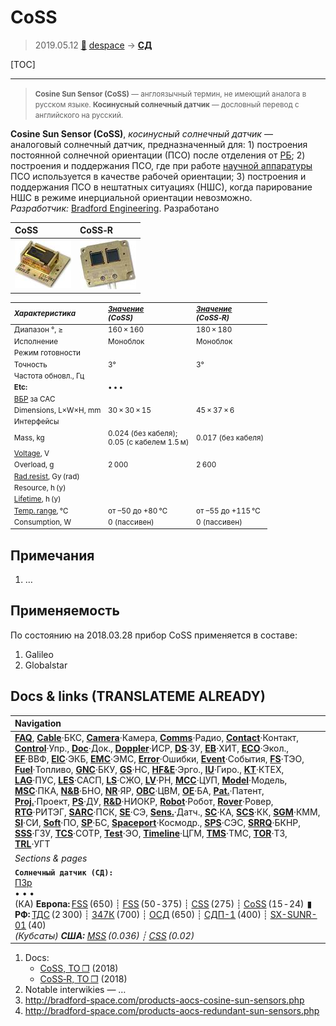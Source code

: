 # CoSS
> 2019.05.12 [🚀](../index/index.md) [despace](index.md) → **[СД](sensor.md)**

[TOC]

---

> <small>**Cosine Sun Sensor (CoSS)** — англоязычный термин, не имеющий аналога в русском языке. **Косинусный солнечный датчик** — дословный перевод с английского на русский.</small>

**Cosine Sun Sensor (CoSS)**, *косинусный солнечный датчик* — аналоговый солнечный датчик, предназначенный для: 1) построения постоянной солнечной ориентации (ПСО) после отделения от [РБ](lv.md); 2) построения и поддержания ПСО, где при работе [научной аппаратуры](oe.md) ПСО используется в качестве рабочей ориентации; 3) построения и поддержания ПСО в нештатных ситуациях (НШС), когда парирование НШС в режиме инерциальной ориентации невозможно.  
*Разработчик:* [Bradford Engineering](zz_bradford_eng.md). Разработано  

|CoSS|CoSS‑R|
|:--|:--|
|[![](f/sensor/c/coss_pic1_thumb.jpg)](f/sensor/c/coss_pic1.png)|[![](f/sensor/c/coss-r_pic1_thumb.jpg)](f/sensor/c/coss-r_pic1.png)|

<small>

|*Характеристика*|*[Значение](si.md)<br> (CoSS)*|*[Значение](si.md)<br> (CoSS‑R)*|
|:--|:--|:--|
|Диапазон °, ≥|160 × 160|180 × 180|
|Исполнение|Моноблок|Моноблок|
|Режим готовности| | |
|Точность|3°|3°|
|Частота обновл., Гц| | |
|**Etc:**|• • •| |
|[ВБР](srrq.md) за САС| | |
|Dimensions, L×W×H, mm|30 × 30 × 15|45 × 37 × 6|
|Интерфейсы| | |
|Mass, kg|0.024 (без кабеля);<br> 0.05 (с кабелем 1.5 м)|0.017 (без кабеля)|
|[Voltage](voltage.md), V| | |
|Overload, g|2 000|2 600|
|[Rad.resist](ion_rad.md), Gy (rad)| | |
|Resource, h (y)| | |
|[Lifetime](lifetime.md), h (y)| | |
|[Temp. range](tcs.md), ℃|от –50 до +80 ℃|от –55 до +115 ℃|
|Consumption, W|0 (пассивен)|0 (пассивен)|

</small>



<p style="page-break-after:always"> </p>

## Примечания
   1. …



## Применяемость
По состоянию на 2018.03.28 прибор CoSS применяется в составе:

   1. Galileo
   1. Globalstar



<p style="page-break-after:always"> </p>

## Docs & links (TRANSLATEME ALREADY)
|Navigation|
|:--|
|**[FAQ](faq.md)**, **[Cable](cable.md)**·БКС, **[Camera](cam.md)**·Камера, **[Comms](comms.md)**·Радио, **[Contact](contact.md)**·Контакт, **[Control](control.md)**·Упр., **[Doc](doc.md)**·Док., **[Doppler](doppler.md)**·ИСР, **[DS](ds.md)**·ЗУ, **[EB](eb.md)**·ХИТ, **[ECO](ecology.md)**·Экол., **[EF](ef.md)**·ВВФ, **[ElC](elc.md)**·ЭКБ, **[EMC](emc.md)**·ЭМС, **[Error](error.md)**·Ошибки, **[Event](event.md)**·События, **[FS](fs.md)**·ТЭО, **[Fuel](fuel.md)**·Топливо, **[GNC](gnc.md)**·БКУ, **[GS](scs.md)**·НС, **[HF&E](hfe.md)**·Эрго., **[IU](iu.md)**·Гиро., **[KT](kt.md)**·КТЕХ, **[LAG](lag.md)**·ПУC, **[LES](les.md)**·САСП, **[LS](ls.md)**·СЖО, **[LV](lv.md)**·РН, **[MCC](mcc.md)**·ЦУП, **[Model](model.md)**·Модель, **[MSC](sc.md)**·ПКА, **[N&B](nnb.md)**·БНО, **[NR](nr.md)**·ЯР, **[OBC](obc.md)**·ЦВМ, **[OE](oe.md)**·БА, **[Pat.](патент.md)**·Патент, **[Proj.](project.md)**·Проект, **[PS](ps.md)**·ДУ, **[R&D](rnd.md)**·НИОКР, **[Robot](robotics.md)**·Робот, **[Rover](rover.md)**·Ровер, **[RTG](rtg.md)**·РИТЭГ, **[SARC](sarc.md)**·ПСК, **[SE](se.md)**·СЭ, **[Sens.](sensor.md)**·Датч., **[SC](sc.md)**·КА, **[SCS](scs.md)**·КК, **[SGM](sgm.md)**·КММ, **[SI](si.md)**·СИ, **[Soft](soft.md)**·ПО, **[SP](sp.md)**·БС, **[Spaceport](spaceport.md)**·Космодр., **[SPS](sps.md)**·СЭС, **[SRRQ](srrq.md)**·БКНР, **[SSS](sss.md)**·ГЗУ, **[TCS](tcs.md)**·СОТР, **[Test](test.md)**·ЭО, **[Timeline](timeline.md)**·ЦГМ, **[TMS](tms.md)**·ТМС, **[TOR](tor.md)**·ТЗ, **[TRL](trl.md)**·УГТ|
|*Sections & pages*|
|**`Солнечный датчик (СД):`**<br> [ПЗр](fov.md) <br>• • •<br> (КА) **Европа:** [FSS](fss_jo.md) (650) ┊ [FSS](fss.md) (50 ‑ 375) ┊ [CSS](css.md) (275) ┊ [CoSS](coss.md) (15 ‑ 24)  ▮  **РФ:** [ТДС](tds.md) (2 300) ┊ [347К](347k.md) (700) ┊ [ОСД](osd.md) (650) ┊ [СДП-1](sdp_1.md) (400) ┊ [SX-SUNR-01](sx_sunr_01.md) (40)<br> *(Кубсаты) **США:** [MSS](mss_sm.md) (0.036) ┊ [CSS](css_sm.md) (0.02)*|

   1. Docs:
      - [CoSS, ТО ❐](f/sensor/c:coss_datasheet.djvu) (2018)
      - [CoSS‑R, ТО ❐](f/sensor/c:coss-r_datasheet.djvu) (2018)
   1. Notable interwikies — …
   1. <http://bradford-space.com/products-aocs-cosine-sun-sensors.php>
   1. <http://bradford-space.com/products-aocs-redundant-sun-sensors.php>
